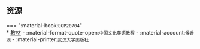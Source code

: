 ## 资源  
=== ":material-book:`EGP20704`"  
    * [教材](https://api.ecylt.top/v1/lanzou_link?url=https://cqu-openlib.lanzout.com/iY12B29h1enc&type=down) - :material-format-quote-open:`中国文化英语教程` - :material-account:`候香浪` - :material-printer:`武汉大学出版社`  